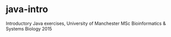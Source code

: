 # java-intro
Introductory Java exercises, University of Manchester MSc Bioinformatics &amp; Systems Biology 2015
